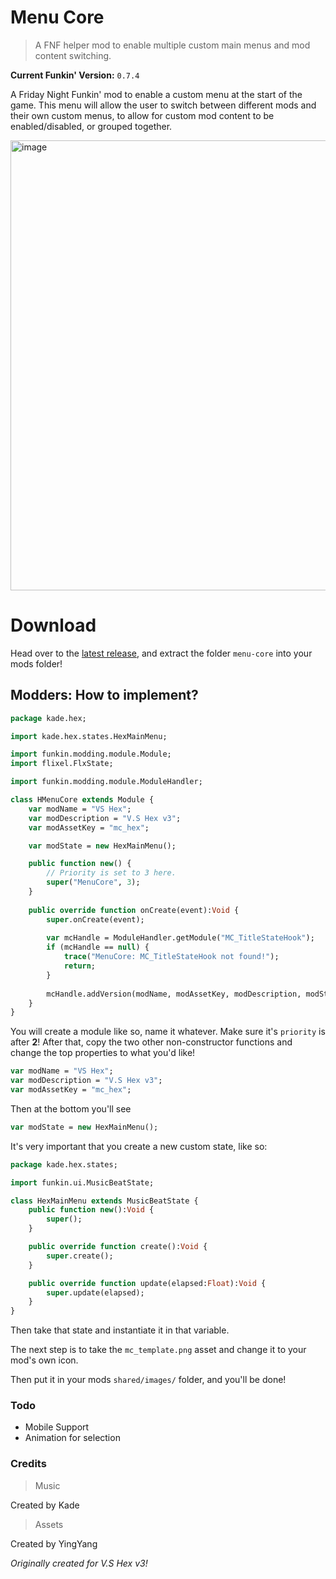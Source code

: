 # Menu Core
> A FNF helper mod to enable multiple custom main menus and mod content switching.

**Current Funkin' Version:** `0.7.4`

A Friday Night Funkin' mod to enable a custom menu at the start of the game. This menu will allow the user to switch between different mods and their own custom menus, to allow for custom mod content to be enabled/disabled, or grouped together.

<img width="1280" height="720" alt="image" src="https://github.com/user-attachments/assets/52320c53-0084-4494-8376-c11ec65e7125" />

# Download
Head over to the [latest release](https://github.com/Kade-github/Menu-Core/releases/latest), and extract the folder `menu-core` into your mods folder!

## Modders: How to implement?

```haxe
package kade.hex;

import kade.hex.states.HexMainMenu;

import funkin.modding.module.Module;
import flixel.FlxState;

import funkin.modding.module.ModuleHandler;

class HMenuCore extends Module {
    var modName = "VS Hex";
    var modDescription = "V.S Hex v3";
    var modAssetKey = "mc_hex";

    var modState = new HexMainMenu();

    public function new() {
        // Priority is set to 3 here.
        super("MenuCore", 3);
    }
    
    public override function onCreate(event):Void {
        super.onCreate(event);
        
        var mcHandle = ModuleHandler.getModule("MC_TitleStateHook");
        if (mcHandle == null) {
            trace("MenuCore: MC_TitleStateHook not found!");
            return;
        }
        
        mcHandle.addVersion(modName, modAssetKey, modDescription, modState);
    }
}
```

You will create a module like so, name it whatever. Make sure it's `priority` is after **2**! After that, copy the two other non-constructor functions and change the top properties to what you'd like!

```haxe
var modName = "VS Hex";
var modDescription = "V.S Hex v3";
var modAssetKey = "mc_hex";
```

Then at the bottom you'll see 
```haxe
var modState = new HexMainMenu();
```

It's very important that you create a new custom state, like so:
```haxe
package kade.hex.states;

import funkin.ui.MusicBeatState;

class HexMainMenu extends MusicBeatState {
    public function new():Void {
        super();
    }

    public override function create():Void {
        super.create();
    }

    public override function update(elapsed:Float):Void {
        super.update(elapsed);
    }
}
```

Then take that state and instantiate it in that variable.

The next step is to take the `mc_template.png` asset and change it to your mod's own icon.

Then put it in your mods `shared/images/` folder, and you'll be done!

### Todo

- Mobile Support
- Animation for selection

### Credits

> Music

Created by Kade


> Assets

Created by YingYang


*Originally created for V.S Hex v3!*